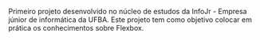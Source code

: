 Primeiro projeto desenvolvido no núcleo de estudos da InfoJr - Empresa júnior de informática da UFBA.
Este projeto tem como objetivo colocar em prática os conhecimentos sobre Flexbox.